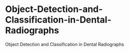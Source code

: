 # Object-Detection-and-Classification-in-Dental-Radiographs
Object Detection and Classification in Dental Radiographs
